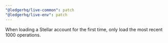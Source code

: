 ```yaml
---
"@ledgerhq/live-common": patch
"@ledgerhq/live-env": patch
---
```


When loading a Stellar account for the first time, only load the most recent 1000 operations.

